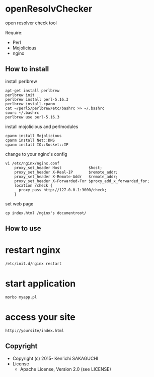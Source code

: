 # openResolvChecker

open resolver check tool

Require:
 * Perl
 * Mojolicious
 * nginx

## How to install

install perlbrew

    apt-get install perlbrew
    perlbrew init
    perlbrew install perl-5.16.3
    perlbrew install-cpanm
    cat ~/perl5/perlbrew/etc/bashrc >> ~/.bashrc
    sourc ~/.bashrc
    perlbrew use perl-5.16.3

install mojolicious and perlmodules

    cpanm install Mojolicious
    cpanm install Net::DNS
    cpanm install IO::Socket::IP

change to your nginx's config

    vi /etc/nginx/nginx.conf
        proxy_set_header Host            $host;
        proxy_set_header X-Real-IP       $remote_addr;
        proxy_set_header X-Remote-Addr   $remote_addr;
        proxy_set_header X-Forwarded-For $proxy_add_x_forwarded_for;
        location /check {
          proxy_pass http://127.0.0.1:3000/check;
        }

set web page

    cp index.html /nginx's documentroot/


## How to use

 # restart nginx

    /etc/init.d/nginx restart

 # start application

    morbo myapp.pl

 # access your site

    http://yoursite/index.html 



## Copyright

* Copyright (c) 2015- Ken'ichi SAKAGUCHI
* License
  * Apache License, Version 2.0 (see LICENSE)
